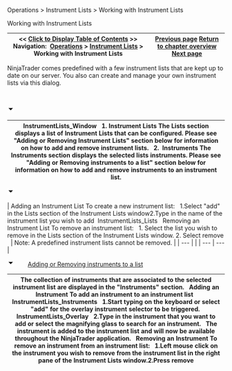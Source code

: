 ﻿


Operations \> Instrument Lists \> Working with Instrument Lists






















Working with Instrument Lists







| \<\< [Click to Display Table of Contents](working_with_instrument_lists.md) \>\> **Navigation:**     [Operations](operations.md) \> [Instrument Lists](instrument_lists.md) \> Working with Instrument Lists | [Previous page](instrument_lists.md) [Return to chapter overview](instrument_lists.md) [Next page](updating_splits_and_dividends.md) |
| --- | --- |














NinjaTrader comes predefined with a few instrument lists that are kept up to date on our server. You also can create and manage your own instrument lists via this dialog.


 


![tog_minus](tog_minus.gif)




| InstrumentLists_Window   1\. Instrument Lists The Lists section displays a list of Instrument Lists that can be configured. Please see "Adding or Removing Instrument Lists" section below for information on how to add and remove instrument lists.   2\.  Instruments The Instruments section displays the selected lists instruments. Please see "Adding or Removing instruments to a list" section below for information on how to add and remove instruments to an instrument list. |
| --- |



![tog_minus](tog_minus.gif)




| Adding an Instrument List To create a new instrument list:   1\.Select "add" in the Lists section of the Instrument Lists window2\.Type in the name of the instrument list you wish to add  InstrumentLists_Lists   Removing an Instrument List To remove an instrument list:   1\. Select the list you wish to remove in the Lists section of the Instrument Lists window.  2\. Select remove     | Note: A predefined instrument lists cannot be removed. | | --- | |
| --- | --- |



![tog_minus](tog_minus.gif)        [Adding or Removing instruments to a list](javascript:HMToggle('toggle','AddingOrRemovingInstrumentsToAList','AddingOrRemovingInstrumentsToAList_ICON'))




| The collection of instruments that are associated to the selected instrument list are displayed in the "Instruments" section.    Adding an Instrument To add an instrument to an instrument list   InstrumentLists_Instruments   1\.Start typing on the keyboard or select "add" for the overlay instrument selector to be triggered.  InstrumentLists_Overlay   2\.Type in the instrument that you want to add or select the magnifying glass to search for an instrument.   The instrument is added to the instrument list and will now be available throughout the NinjaTrader application.    Removing an Instrument To remove an instrument from an instrument list:   1\.Left mouse click on the instrument you wish to remove from the instrument list in the right pane of the Instrument Lists window.2\.Press remove |
| --- |










